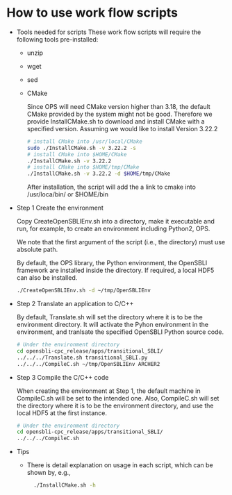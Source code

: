 # How to use work flow scripts

- Tools needed for scripts
  These work flow scripts will require the following tools pre-installed:

  - unzip
  - wget
  - sed
  - CMake

    Since OPS will need CMake version higher than 3.18, the default CMake provided by the system might not be good. Therefore we provide InstallCMake.sh to download and install CMake with a specified version. Assuming we would like to install Version 3.22.2

    ```bash
    # install CMake into /usr/local/CMake
    sudo ./InstallCMake.sh -v 3.22.2 -s
    # install CMake into $HOME/CMake
    ./InstallCMake.sh -v 3.22.2
    # install CMake into $HOME/tmp/CMake
    ./InstallCMake.sh -v 3.22.2 -d $HOME/tmp/CMake

    ```
    After installation, the script will add the a link to cmake into /usr/loca/bin/ or $HOME/bin
- Step 1 Create the environment

  Copy CreateOpenSBLIEnv.sh into a directory, make it executable and run, for example, to create an environment including Python2, OPS.

  We note that the first argument of the script (i.e., the directory) must use absolute path.

  By default, the OPS library, the Python environment, the OpenSBLI framework are installed inside the directory. If required, a local HDF5 can also be installed.

  ```bash
  ./CreateOpenSBLIEnv.sh -d ~/tmp/OpenSBLIEnv
  ```
- Step 2 Translate an application to C/C++

  By default, Translate.sh will set the directory where it is to be the environment directory. It will activate the Pyhon environment in the environment, and tranlsate the specified OpenSBLI Python source code.

  ```bash
  # Under the environment directory
  cd opensbli-cpc_release/apps/transitional_SBLI/
  ../../../Translate.sh transitional_SBLI.py
  ../../../CompileC.sh ~/tmp/OpenSBLIEnv ARCHER2
  ```
- Step 3 Compile the C/C++ code

  When creating the environment at Step 1, the default machine in CompileC.sh will be set to the intended one. Also, CompileC.sh will set the directory where it is to be the environment directory, and use the local HDF5 at the first instance. 

  ```bash
  # Under the environment directory
  cd opensbli-cpc_release/apps/transitional_SBLI/
  ../../../CompileC.sh
  ```
- Tips

  - There is detail explanation on usage in each script, which can be shown by, e.g.,

    ```bash
      ./InstallCMake.sh -h
    ```
